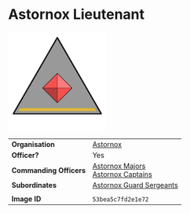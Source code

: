 # Astornox Lieutenant

<img src="https://raw.githubusercontent.com/jesskelsall/astarus-images/main/symbols/53bea5c7fd2e1e72.png" height="200" />

|||
| --- | --- |
| **Organisation** | [Astornox](../astornox.md) | rank.2
| **Officer?** | Yes |
| **Commanding Officers** | [Astornox Majors](astornox-major.md)<br />[Astornox Captains](astornox-captain.md) |
| **Subordinates** | [Astornox Guard Sergeants](astornox-guard-sergeant.md) |
|||
| **Image ID** | `53bea5c7fd2e1e72` |
